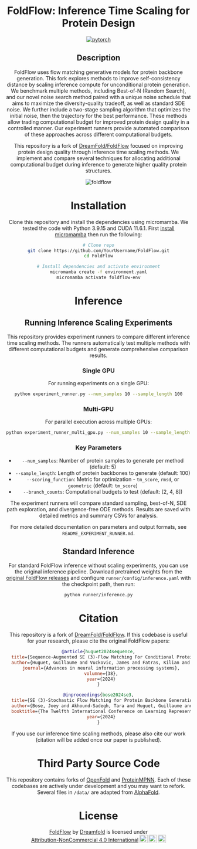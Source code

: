 <div align="center">

# FoldFlow: Inference Time Scaling for Protein Design

[![pytorch](https://img.shields.io/badge/PyTorch_1.13+-ee4c2c?logo=pytorch&logoColor=white)](https://pytorch.org/get-started/locally/)

## Description

FoldFlow uses flow matching generative models for protein backbone generation. This fork explores methods to improve self-consistency distance by scaling inference compute for unconditional protein generation. We benchmark multiple methods, including Best-of-N (Random Search), and our novel noise search method paired with a unique noise schedule that aims to maximize the diversity-quality tradeoff, as well as standard SDE noise. We further include a two-stage sampling algorithm that optimizes the initial noise, then the trajectory for the best performance. These methods allow trading computational budget for improved protein design quality in a controlled manner. Our experiment runners provide automated comparison of these approaches across different computational budgets.

This repository is a fork of [DreamFold/FoldFlow](https://github.com/DreamFold/FoldFlow) focused on improving protein design quality through inference time scaling methods. We implement and compare several techniques for allocating additional computational budget during inference to generate higher quality protein structures.


![foldflow](media/foldflow-sfm_protein.gif)

# Installation

Clone this repository and install the dependencies using micromamba. We tested the code with Python 3.9.15 and CUDA 11.6.1. First [install micromamba](https://mamba.readthedocs.io/en/latest/installation/micromamba-installation.html) then run the following:

```bash
# Clone repo
git clone https://github.com/YourUsername/FoldFlow.git
cd FoldFlow

# Install dependencies and activate environment
micromamba create -f environment.yaml
micromamba activate foldflow-env
```
# Inference

## Running Inference Scaling Experiments

This repository provides experiment runners to compare different inference time scaling methods. The runners automatically test multiple methods with different computational budgets and generate comprehensive comparison results.

### Single GPU

For running experiments on a single GPU:

```bash
python experiment_runner.py --num_samples 10 --sample_length 100
```

### Multi-GPU

For parallel execution across multiple GPUs:

```bash
python experiment_runner_multi_gpu.py --num_samples 10 --sample_length 100 --gpus 0 1 2 3
```

### Key Parameters

- `--num_samples`: Number of protein samples to generate per method (default: 5)
- `--sample_length`: Length of protein backbones to generate (default: 100)
- `--scoring_function`: Metric for optimization - `tm_score`, `rmsd`, or `geometric` (default: `tm_score`)
- `--branch_counts`: Computational budgets to test (default: [2, 4, 8])

The experiment runners will compare standard sampling, best-of-N, SDE path exploration, and divergence-free ODE methods. Results are saved with detailed metrics and summary CSVs for analysis.

For more detailed documentation on parameters and output formats, see `README_EXPERIMENT_RUNNER.md`.

## Standard Inference

For standard FoldFlow inference without scaling experiments, you can use the original inference pipeline. Download pretrained weights from the [original FoldFlow releases](https://github.com/DreamFold/FoldFlow/releases) and configure `runner/config/inference.yaml` with the checkpoint path, then run:

```bash
python runner/inference.py
```

# Citation

This repository is a fork of [DreamFold/FoldFlow](https://github.com/DreamFold/FoldFlow). If this codebase is useful for your research, please cite the original FoldFlow papers:

```bibtex
@article{huguet2024sequence,
  title={Sequence-Augmented SE (3)-Flow Matching For Conditional Protein Backbone Generation},
  author={Huguet, Guillaume and Vuckovic, James and Fatras, Kilian and Thibodeau-Laufer, Eric and Lemos, Pablo and Islam, Riashat and Liu, Cheng-Hao and Rector-Brooks, Jarrid and Akhound-Sadegh, Tara and Bronstein, Michael and others},
  journal={Advances in neural information processing systems},
  volumne={38},
  year={2024}
}

@inproceedings{bose2024se3,
  title={SE (3)-Stochastic Flow Matching for Protein Backbone Generation},
  author={Bose, Joey and Akhound-Sadegh, Tara and Huguet, Guillaume and FATRAS, Kilian and Rector-Brooks, Jarrid and Liu, Cheng-Hao and Nica, Andrei Cristian and Korablyov, Maksym and Bronstein, Michael M and Tong, Alexander},
  booktitle={The Twelfth International Conference on Learning Representations},
  year={2024}
}
```

If you use our inference time scaling methods, please also cite our work (citation will be added once our paper is published).

# Third Party Source Code

This repository contains forks of [OpenFold](https://github.com/aqlaboratory/openfold) and [ProteinMPNN](https://github.com/dauparas/ProteinMPNN). Each of these codebases are actively under development and you may want to refork. Several files in `/data/` are adapted from [AlphaFold](https://github.com/deepmind/alphafold).

# License

<p xmlns:cc="http://creativecommons.org/ns#" xmlns:dct="http://purl.org/dc/terms/"><a property="dct:title" rel="cc:attributionURL" href="https://github.com/Dreamfold/foldflow">FoldFlow</a> by <a rel="cc:attributionURL dct:creator" property="cc:attributionName" href="https://dreamfold.ai">Dreamfold</a> is licensed under <a href="http://creativecommons.org/licenses/by-nc/4.0/?ref=chooser-v1" target="_blank" rel="license noopener noreferrer" style="display:inline-block;">Attribution-NonCommercial 4.0 International<img style="height:22px!important;margin-left:3px;vertical-align:text-bottom;" src="https://mirrors.creativecommons.org/presskit/icons/cc.svg?ref=chooser-v1"><img style="height:22px!important;margin-left:3px;vertical-align:text-bottom;" src="https://mirrors.creativecommons.org/presskit/icons/by.svg?ref=chooser-v1"><img style="height:22px!important;margin-left:3px;vertical-align:text-bottom;" src="https://mirrors.creativecommons.org/presskit/icons/nc.svg?ref=chooser-v1"></a></p>
